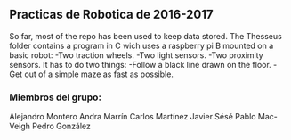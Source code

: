 ## Practicas de Robotica de 2016-2017 ##

So far, most of the repo has been used to keep data stored.
The Thesseus folder contains a program in C wich uses a 
raspberry pi B mounted on a basic robot:
	-Two traction wheels.
	-Two light sensors.
	-Two proximity sensors.
It has to do two things:
	-Follow a black line drawn on the floor.
	-Get out of a simple maze as fast as possible.

### Miembros del grupo: ###
Alejandro Montero
Andra Marrín
Carlos Martínez
Javier Sésé
Pablo Mac-Veigh
Pedro González
